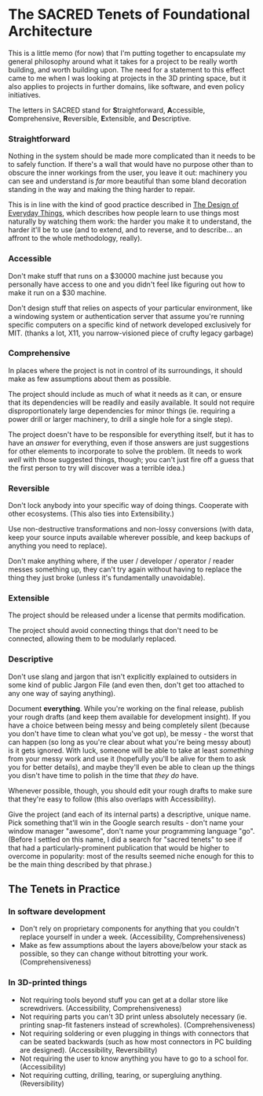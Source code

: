 # The SACRED Tenets of Foundational Architecture

This is a little memo (for now) that I'm putting together to encapsulate my general philosophy around what it takes for a project to be really worth building, and worth building upon. The need for a statement to this effect came to me when I was looking at projects in the 3D printing space, but it also applies to projects in further domains, like software, and even policy initiatives.

The letters in SACRED stand for **S**traightforward, **A**ccessible, **C**omprehensive, **R**eversible, **E**xtensible, and **D**escriptive.

### Straightforward

Nothing in the system should be made more complicated than it needs to be to safely function. If there's a wall that would have no purpose other than to obscure the inner workings from the user, you leave it out: machinery you can see and understand is *far* more beautiful than some bland decoration standing in the way and making the thing harder to repair.

This is in line with the kind of good practice described in [The Design of Everyday Things][], which describes how people learn to use things most naturally by watching them work: the harder you make it to understand, the harder it'll be to use (and to extend, and to reverse, and to describe... an affront to the whole methodology, really).

[The Design of Everyday Things]: https://www.amazon.com/Design-Everyday-Things-Donald-Norman/dp/1452654123

### Accessible

Don't make stuff that runs on a $30000 machine just because you personally have access to one and you didn't feel like figuring out how to make it run on a $30 machine.

Don't design stuff that relies on aspects of your particular environment, like a windowing system or authentication server that assume you're running specific computers on a specific kind of network developed exclusively for MIT. (thanks a lot, X11, you narrow-visioned piece of crufty legacy garbage)

### Comprehensive

In places where the project is not in control of its surroundings, it should make as few assumptions about them as possible.

The project should include as much of what it needs as it can, or ensure that its dependencies will be readily and easily available. It sould not require disproportionately large dependencies for minor things (ie. requiring a power drill or larger machinery, to drill a single hole for a single step).

The project doesn't have to be responsible for everything itself, but it has to have an *answer* for everything, even if those answers are just suggestions for other elements to incorporate to solve the problem. (It needs to work *well* with those suggested things, though; you can't just fire off a guess that the first person to try will discover was a terrible idea.)

### Reversible

Don't lock anybody into your specific way of doing things. Cooperate with other ecosystems. (This also ties into Extensibility.)

Use non-destructive transformations and non-lossy conversions (with data, keep your source inputs available wherever possible, and keep backups of anything you need to replace).

Don't make anything where, if the user / developer / operator / reader messes something up, they can't try again without having to replace the thing they just broke (unless it's fundamentally unavoidable).

### Extensible

The project should be released under a license that permits modification.

The project should avoid connecting things that don't need to be connected, allowing them to be modularly replaced.

### Descriptive

Don't use slang and jargon that isn't explicitly explained to outsiders in some kind of public Jargon File (and even then, don't get too attached to any one way of saying anything).

Document **everything**. While you're working on the final release, publish your rough drafts (and keep them available for development insight). If you have a choice between being messy and being completely silent (because you don't have time to clean what you've got up), be messy - the worst that can happen (so long as you're clear about what you're being messy about) is it gets ignored. With luck, someone will be able to take at least *something* from your messy work and use it (hopefully you'll be alive for them to ask you for better details), and maybe they'll even be able to clean up the things you disn't have time to polish in the time that *they do* have.

Whenever possible, though, you should edit your rough drafts to make sure that they're easy to follow (this also overlaps with Accessibility).

Give the project (and each of its internal parts) a descriptive, unique name. Pick something that'll win in the Google search results - don't name your window manager "awesome", don't name your programming language "go". (Before I settled on this name, I did a search for "sacred tenets" to see if that had a particularly-prominent publication that would be higher to overcome in popularity: most of the results seemed niche enough for this to be the main thing described by that phrase.)

## The Tenets in Practice

### In software development

- Don't rely on proprietary components for anything that you couldn't replace yourself in under a week. (Accessibility, Comprehensiveness)
- Make as few assumptions about the layers above/below your stack as possible, so they can change without bitrotting your work. (Comprehensiveness)

### In 3D-printed things

- Not requiring tools beyond stuff you can get at a dollar store like screwdrivers. (Accessibility, Comprehensiveness)
- Not requiring parts you can't 3D print unless absolutely necessary (ie. printing snap-fit fasteners instead of screwholes). (Comprehensiveness)
- Not requiring soldering or even plugging in things with connectors that can be seated backwards (such as how most connectors in PC building are designed). (Accessibility, Reversibility)
- Not requiring the user to know anything you have to go to a school for. (Accessibility)
- Not requiring cutting, drilling, tearing, or supergluing anything. (Reversibility)

